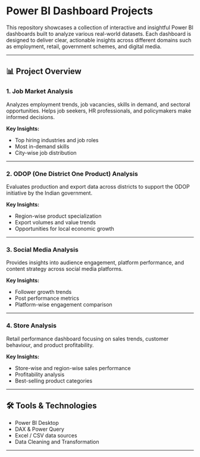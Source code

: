 # Power BI Dashboard Projects
This repository showcases a collection of interactive and insightful Power BI dashboards built to analyze various real-world datasets. Each dashboard is designed to deliver clear, actionable insights across different domains such as employment, retail, government schemes, and digital media.

---

## 📊 Project Overview

### 1. Job Market Analysis
Analyzes employment trends, job vacancies, skills in demand, and sectoral opportunities. Helps job seekers, HR professionals, and policymakers make informed decisions.

**Key Insights:**
- Top hiring industries and job roles
- Most in-demand skills
- City-wise job distribution

---

### 2. ODOP (One District One Product) Analysis
Evaluates production and export data across districts to support the ODOP initiative by the Indian government.

**Key Insights:**
- Region-wise product specialization
- Export volumes and value trends
- Opportunities for local economic growth

---

### 3. Social Media Analysis
Provides insights into audience engagement, platform performance, and content strategy across social media platforms.

**Key Insights:**
- Follower growth trends
- Post performance metrics
- Platform-wise engagement comparison

---

### 4. Store Analysis
Retail performance dashboard focusing on sales trends, customer behaviour, and product profitability.

**Key Insights:**
- Store-wise and region-wise sales performance
- Profitability analysis
- Best-selling product categories

---

## 🛠 Tools & Technologies

- Power BI Desktop
- DAX & Power Query
- Excel / CSV data sources
- Data Cleaning and Transformation

---

